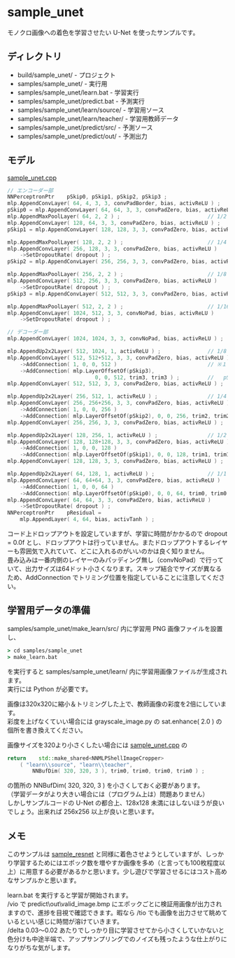 ﻿# sample_unet

モノクロ画像への着色を学習させたい U-Net を使ったサンプルです。  


## ディレクトリ

- build/sample_unet/ - プロジェクト
- samples/sample_unet/ - 実行用
- samples/sample_unet/learn.bat - 学習実行
- samples/sample_unet/predict.bat - 予測実行
- samples/sample_unet/learn/source/ - 学習用ソース
- samples/sample_unet/learn/teacher/ - 学習用教師データ
- samples/sample_unet/predict/src/ - 予測ソース
- samples/sample_unet/predict/out/ - 予測出力


## モデル

[sample_unet.cpp](./sample_unet.cpp)
```cpp
// エンコーダー部
NNPerceptronPtr    pSkip0, pSkip1, pSkip2, pSkip3 ;
mlp.AppendConvLayer( 64, 4, 3, 3, convPadBorder, bias, activReLU ) ;
pSkip0 = mlp.AppendConvLayer( 64, 64, 3, 3, convPadZero, bias, activReLU ) ;
mlp.AppendMaxPoolLayer( 64, 2, 2 ) ;                            // 1/2
mlp.AppendConvLayer( 128, 64, 3, 3, convPadZero, bias, activReLU ) ;
pSkip1 = mlp.AppendConvLayer( 128, 128, 3, 3, convPadZero, bias, activReLU ) ;

mlp.AppendMaxPoolLayer( 128, 2, 2 ) ;                           // 1/4
mlp.AppendConvLayer( 256, 128, 3, 3, convPadZero, bias, activReLU )
    ->SetDropoutRate( dropout ) ;
pSkip2 = mlp.AppendConvLayer( 256, 256, 3, 3, convPadZero, bias, activReLU ) ;

mlp.AppendMaxPoolLayer( 256, 2, 2 ) ;                           // 1/8
mlp.AppendConvLayer( 512, 256, 3, 3, convPadZero, bias, activReLU )
    ->SetDropoutRate( dropout ) ;
pSkip3 = mlp.AppendConvLayer( 512, 512, 3, 3, convPadZero, bias, activReLU ) ;

mlp.AppendMaxPoolLayer( 512, 2, 2 ) ;                           // 1/16
mlp.AppendConvLayer( 1024, 512, 3, 3, convNoPad, bias, activReLU )
    ->SetDropoutRate( dropout ) ;

// デコーダー部
mlp.AppendConvLayer( 1024, 1024, 3, 3, convNoPad, bias, activReLU ) ;

mlp.AppendUp2x2Layer( 512, 1024, 1, activReLU ) ;               // 1/8
mlp.AppendConvLayer( 512, 512+512, 3, 3, convPadZero, bias, activReLU )
    ->AddConnection( 1, 0, 0, 512 )                             // ※１つ前のレイヤーと
    ->AddConnection( mlp.LayerOffsetOf(pSkip3),
                            0, 0, 512, trim3, trim3 ) ;         //   pSkip3 から入力する
mlp.AppendConvLayer( 512, 512, 3, 3, convPadZero, bias, activReLU ) ;

mlp.AppendUp2x2Layer( 256, 512, 1, activReLU ) ;                // 1/4
mlp.AppendConvLayer( 256, 256+256, 3, 3, convPadZero, bias, activReLU )
    ->AddConnection( 1, 0, 0, 256 )
    ->AddConnection( mlp.LayerOffsetOf(pSkip2), 0, 0, 256, trim2, trim2 ) ;
mlp.AppendConvLayer( 256, 256, 3, 3, convPadZero, bias, activReLU ) ;

mlp.AppendUp2x2Layer( 128, 256, 1, activReLU ) ;                // 1/2
mlp.AppendConvLayer( 128, 128+128, 3, 3, convPadZero, bias, activReLU )
    ->AddConnection( 1, 0, 0, 128 )
    ->AddConnection( mlp.LayerOffsetOf(pSkip1), 0, 0, 128, trim1, trim1 ) ;
mlp.AppendConvLayer( 128, 128, 3, 3, convPadZero, bias, activReLU ) ;

mlp.AppendUp2x2Layer( 64, 128, 1, activReLU ) ;                 // 1/1
mlp.AppendConvLayer( 64, 64+64, 3, 3, convPadZero, bias, activReLU )
    ->AddConnection( 1, 0, 0, 64 )
    ->AddConnection( mlp.LayerOffsetOf(pSkip0), 0, 0, 64, trim0, trim0 ) ;
mlp.AppendConvLayer( 64, 64, 3, 3, convPadZero, bias, activReLU )
    ->SetDropoutRate( dropout ) ;
NNPerceptronPtr    pResidual =
    mlp.AppendLayer( 4, 64, bias, activTanh ) ;
```

コード上ドロップアウトを設定していますが、学習に時間がかかるので dropout = 0.0f とし、ドロップアウトは行っていません。またドロップアウトするレイヤーも雰囲気で入れていて、どこに入れるのがいいのかは良く知りません。  
畳み込みは一番内側のレイヤーのみパッディング無し（convNoPad）で行っていて、出力サイズは64ドット小さくなります。スキップ結合でサイズが異なるため、AddConnection でトリミング位置を指定していることに注意してください。


## 学習用データの準備

samples/sample_unet/make_learn/src/ 内に学習用 PNG 画像ファイルを設置し、

```bat
> cd samples/sample_unet
> make_learn.bat
```

を実行すると samples/sample_unet/learn/ 内に学習用画像ファイルが生成されます。  
実行には Python が必要です。

画像は320x320に縮小＆トリミングした上で、教師画像の彩度を2倍にしています。  
彩度を上げなくていい場合には grayscale_image.py の sat.enhance( 2.0 ) の個所を書き換えてください。  

画像サイズを320より小さくしたい場合には [sample_unet.cpp](./sample_unet.cpp) の
```cpp
return    std::make_shared<NNMLPShellImageCropper>
    ( "learn\\source", "learn\\teacher",
        NNBufDim( 320, 320, 3 ), trim0, trim0, trim0, trim0 ) ;
```
の箇所の NNBufDim( 320, 320, 3 ) を小さくしておく必要があります。  
（学習データがより大きい場合には（プログラム上は）問題ありません）  
しかしサンプルコードの U-Net の都合上、128x128 未満にはしないほうが良いでしょう。出来れば 256x256 以上が良いと思います。


## メモ

このサンプルは [sample_resnet](../sample_resnet/) と同様に着色させようとしていますが、しっかり学習するためにはエポック数を増やすか画像を多め（と言っても100枚程度以上）に用意する必要があるかと思います。少し遊びで学習させるにはコスト高めなサンプルかと思います。

learn.bat を実行すると学習が開始されます。  
/vio で predict\out\valid_image.bmp にエポックごとに検証用画像が出力されますので、進捗を目視で確認できます。暇なら /tio でも画像を出力させて眺めているといい感じに時間が溶けていきます。  
/delta 0.03～0.02 あたりでしっかり目に学習させてから小さくしていかないと色分けも中途半端で、アップサンプリングでのノイズも残ったような仕上がりになりがちな気がします。

